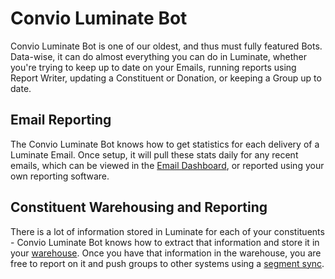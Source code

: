 # Convio Luminate Bot
Convio Luminate Bot is one of our oldest, and thus must fully featured Bots.
Data-wise, it can do almost everything you can do in Luminate, whether you're
trying to keep up to date on your Emails, running reports using Report Writer,
updating a Constituent or Donation, or keeping a Group up to date.

## Email Reporting
The Convio Luminate Bot knows how to get statistics for
each delivery of a Luminate Email.
Once setup, it will pull these stats daily for any recent emails, which can be viewed in
the [Email Dashboard](/dashboards/email), or reported using your own reporting software.

## Constituent Warehousing and Reporting
There is a lot of information stored in Luminate for each of your constituents -
Convio Luminate Bot knows how to extract that information and store it in your
[warehouse](/warehouse/hosted). Once you have that information in the warehouse,
you are free to report on it and push groups to other systems using a
[segment sync](/automations/SegmentSync).

